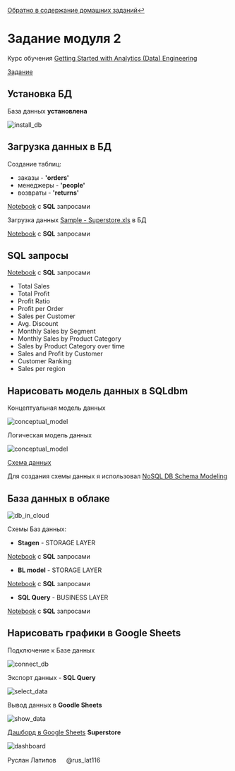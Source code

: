[Обратно в содержание домашних заданий:leftwards_arrow_with_hook:](https://github.com/RuslanLat/DE-101/blob/main/README.md)

# Задание модуля 2

Курс обучения [Getting Started with Analytics (Data) Engineering](https://datalearn.ru/kurs-po-getting-start-with-data-engineering)

[Задание](https://github.com/RuslanLat/DE-101/blob/main/Module02/task.md)

## Установка БД

База данных **установлена**

![install_db](https://github.com/RuslanLat/DE-101/blob/main/Module02/images/install_db.png)

## Загрузка данных в БД

Создание таблиц:
* заказы - **'orders'**
* менеджеры - **'people'**
* возвраты - **'returns'**

[Notebook](https://github.com/RuslanLat/DE-101/blob/main/Module02/greate_table.ipynb) с **SQL** запросами

Загрузка данных [Sample - Superstore.xls](https://github.com/RuslanLat/DE-101/blob/main/Module02/data/Sample%20-%20Superstore.xls) в БД

[Notebook](https://github.com/RuslanLat/DE-101/blob/main/Module02/insert_data.ipynb) с **SQL** запросами

## SQL запросы

[Notebook](https://github.com/RuslanLat/DE-101/blob/main/Module02/select_data.ipynb) с **SQL** запросами

* Total Sales
* Total Profit
* Profit Ratio
* Profit per Order 
* Sales per Customer
* Avg. Discount
* Monthly Sales by Segment
* Monthly Sales by Product Category
* Sales by Product Category over time
* Sales and Profit by Customer
* Customer Ranking
* Sales per region

## Нарисовать модель данных в SQLdbm

Концептуальная модель данных

![conceptual_model](https://github.com/RuslanLat/DE-101/blob/main/Module02/images/conceptual_model.png)

Логическая модель данных

![conceptual_model](https://github.com/RuslanLat/DE-101/blob/main/Module02/images/logical_model.png)

[Схема данных](https://github.com/RuslanLat/DE-101/blob/main/Module02/schema.xml)

Для создания схемы данных я использовал [NoSQL DB Schema Modeling](https://nosqldbm.ru/)

## База данных в облаке

![db_in_cloud](https://github.com/RuslanLat/DE-101/blob/main/Module02/images/db_in_cloud.png)

Схемы Баз данных:
* **Stagen** - STORAGE LAYER

[Notebook](https://github.com/RuslanLat/DE-101/blob/main/Module02/stagen_storage_layer.ipynb) с **SQL** запросами

* **BL model** - STORAGE LAYER

[Notebook](https://github.com/RuslanLat/DE-101/blob/main/Module02/bl_model_storage_layer.ipynb) с **SQL** запросами

* **SQL Query** - BUSINESS LAYER

[Notebook](https://github.com/RuslanLat/DE-101/blob/main/Module02/sql_query_business_layer.ipynb) с **SQL** запросами

## Нарисовать графики в Google Sheets

Подключение к Базе данных

![connect_db](https://github.com/RuslanLat/DE-101/blob/main/Module02/images/connect_db.png)

Экспорт данных - **SQL Query**

![select_data](https://github.com/RuslanLat/DE-101/blob/main/Module02/images/select_data.png)

Вывод данных в **Goodle Sheets**

![show_data](https://github.com/RuslanLat/DE-101/blob/main/Module02/images/show_data.png)

[Дашборд в Google Sheets](https://docs.google.com/spreadsheets/d/1OjKzOkvcwMfsiGWqjpnlnX3fDj8IN1wk6NP7-HTXJXY/edit?usp=sharing) **Superstore**

![dashboard](https://github.com/RuslanLat/DE-101/blob/main/Module02/images/dashboard.png)

Руслан Латипов <img src="https://github.com/RuslanLat/DE-101/blob/main/Module02/images/telegram_icon.png" width="15"> @rus_lat116